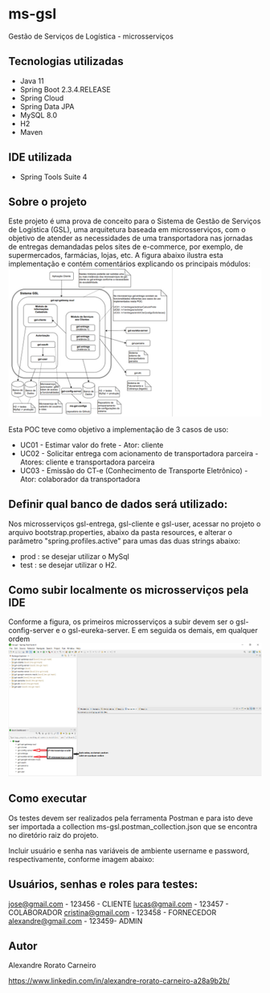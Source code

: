 # ms-gsl
Gestão de Serviços de Logística - microsserviços

## Tecnologias utilizadas
- Java 11
- Spring Boot 2.3.4.RELEASE
- Spring Cloud
- Spring Data JPA
- MySQL 8.0
- H2
- Maven

## IDE utilizada
- Spring Tools Suite 4

## Sobre o projeto
Este projeto é uma prova de conceito para o Sistema de Gestão de Serviços de Logística (GSL), uma arquitetura baseada em microsserviços, com o objetivo de atender as necessidades de uma transportadora nas jornadas de entregas demandadas pelos sites de e-commerce, por exemplo, de supermercados, farmácias, lojas, etc.
A figura abaixo ilustra esta implementação e contém comentários explicando os principais módulos:
![POC](https://github.com/alxrorato/ms-gsl-images/blob/main/POC-estrutura-implementacao.png)

Esta POC teve como objetivo a implementação de 3 casos de uso:
- UC01 - Estimar valor do frete - Ator: cliente
- UC02 - Solicitar entrega com acionamento de transportadora parceira - Atores: cliente e transportadora parceira
- UC03 - Emissão do CT-e (Conhecimento de Transporte Eletrônico) - Ator: colaborador da transportadora

## Definir qual banco de dados será utilizado:
Nos microsserviços gsl-entrega, gsl-cliente e gsl-user, acessar no projeto o arquivo bootstrap.properties, abaixo da pasta resources, e alterar o parâmetro "spring.profiles.active" para umas das duas strings abaixo:
- prod : se desejar utilizar o MySql
- test : se desejar utilizar o H2.

## Como subir localmente os microsserviços pela IDE 
Conforme a figura, os primeiros microsserviços a subir devem ser o gsl-config-server e o gsl-eureka-server. E em seguida os demais, em qualquer ordem
![STS](https://github.com/alxrorato/ms-gsl-images/blob/main/STS-img.png)

## Como executar
Os testes devem ser realizados pela ferramenta Postman e para isto deve ser importada a collection ms-gsl.postman_collection.json
que se encontra no diretório raiz do projeto.

Incluir usuário e senha nas variáveis de ambiente username e password, respectivamente, conforme imagem abaixo:


## Usuários, senhas e roles para testes:

jose@gmail.com - 123456	- CLIENTE
lucas@gmail.com	- 123457 - COLABORADOR
cristina@gmail.com - 123458	- FORNECEDOR
alexandre@gmail.com	- 123459- ADMIN

## Autor
Alexandre Rorato Carneiro

https://www.linkedin.com/in/alexandre-rorato-carneiro-a28a9b2b/

